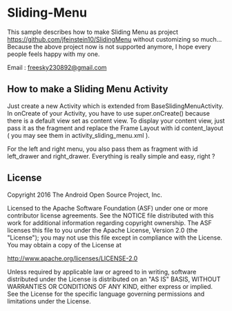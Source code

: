 # Sliding-Menu

This sample describes how to make Sliding Menu as project https://github.com/jfeinstein10/SlidingMenu without customizing so much...
Because the above project now is not supported anymore, I hope every people feels happy with my one.

Email : freesky230892@gmail.com

How to make a Sliding Menu Activity
-----------------------------------

Just create a new Activity which is extended from BaseSlidingMenuActivity. In onCreate of your Activity, you have to use 
super.onCreate() because there is a default view set as content view. To display your content view, just pass it as the fragment and replace the Frame Layout 
with id content_layout ( you may see them in activity_sliding_menu.xml ).

For the left and right menu, you also pass them as fragment with id left_drawer and right_drawer.
Everything is really simple and easy, right ?


License
-------

Copyright 2016 The Android Open Source Project, Inc.

Licensed to the Apache Software Foundation (ASF) under one or more contributor
license agreements.  See the NOTICE file distributed with this work for
additional information regarding copyright ownership.  The ASF licenses this
file to you under the Apache License, Version 2.0 (the "License"); you may not
use this file except in compliance with the License.  You may obtain a copy of
the License at

  http://www.apache.org/licenses/LICENSE-2.0

Unless required by applicable law or agreed to in writing, software
distributed under the License is distributed on an "AS IS" BASIS, WITHOUT
WARRANTIES OR CONDITIONS OF ANY KIND, either express or implied.  See the
License for the specific language governing permissions and limitations under
the License.